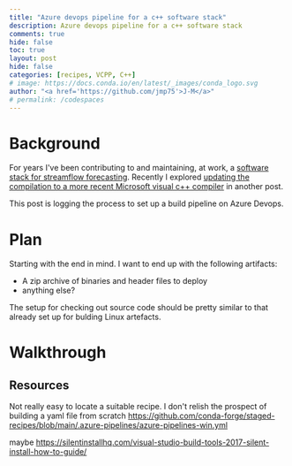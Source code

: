 ```yaml
---
title: "Azure devops pipeline for a c++ software stack"
description: Azure devops pipeline for a c++ software stack 
comments: true
hide: false
toc: true
layout: post
hide: false
categories: [recipes, VCPP, C++]
# image: https://docs.conda.io/en/latest/_images/conda_logo.svg
author: "<a href='https://github.com/jmp75'>J-M</a>"
# permalink: /codespaces
---
```


# Background

For years I've been contributing to and maintaining, at work, a [software stack for streamflow forecasting](https://github.com/csiro-hydroinformatics/streamflow-forecasting-tools-onboard/). Recently I explored [updating the compilation to a more recent Microsoft visual c++ compiler](https://jmp75.github.io/work-blog/recipes/vcpp/c++/2022/06/26/vcpp-compilation-upgrade.html) in another post.

This post is logging the process to set up a build pipeline on Azure Devops.

# Plan

Starting with the end in mind. I want to end up with the following artifacts:

* A zip archive of binaries and header files to deploy
* anything else?

The setup for checking out source code should be pretty similar to that already set up for bulding Linux artefacts. 

# Walkthrough

## Resources

Not really easy to locate a suitable recipe. I don't relish the prospect of building a yaml file from scratch 
https://github.com/conda-forge/staged-recipes/blob/main/.azure-pipelines/azure-pipelines-win.yml

maybe https://silentinstallhq.com/visual-studio-build-tools-2017-silent-install-how-to-guide/


